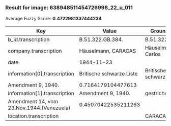 ### Result for image: 638948511454726998_22_u_011
Average Fuzzy Score: **0.4722981337444234**
<small>

| Key | Value | Ground Truth | Score |
| --- | --- | --- | --- |
| b_id.transcription | B.51.322.GB.384. | B.51.322.GB.384. | 1.0 |
| company.transcription | Häuselmann, CARACAS | Häuselmann Carlos | 0.6666666666666667 |
| date | 1944-11-23 |  | 0.0 |
| information[0].transcription | Britische schwarze Liste | Britische schwarze Liste
Amendment 9, 1940. | 0.7164179104477613 |
| information[1].transcription | Amendment 9, 1940. | gestrichen:
Amendment 14, vom 23.Nov.1944.(Venezuela) | 0.45070422535211263 |
| location.transcription |  | CARACAS | 0.0 |

</small>
